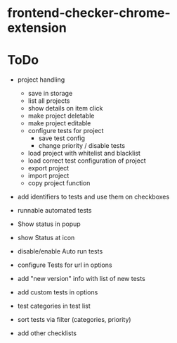 # frontend-checker-chrome-extension

# ToDo

- project handling
    - save in storage
    - list all projects
    - show details on item click
    - make project deletable
    - make project editable
    - configure tests for project
        - save test config
        - change priority / disable tests
    - load project with whitelist and blacklist
    - load correct test configuration of project
    - export project
    - import project
    - copy project function

- add identifiers to tests and use them on checkboxes
- runnable automated tests
- Show status in popup
- show Status at icon
- disable/enable Auto run tests
- configure Tests for url in options
- add "new version" info with list of new tests
- add custom tests in options
- test categories in test list
- sort tests via filter (categories, priority)
- add other checklists
